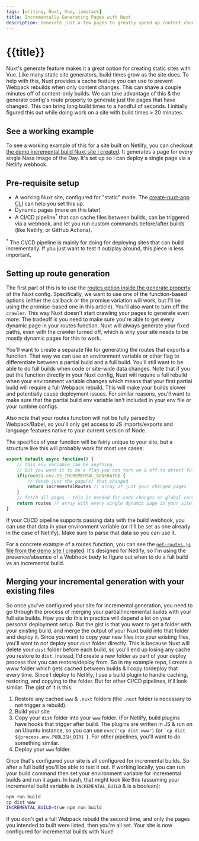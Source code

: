 ```yaml
---
tags: [writing, Nuxt, Vue, jamstack]
title: Incrementally Generating Pages with Nuxt
description: Generate just a few pages to greatly speed up content changes on your Static Nuxt site. 
---
```


# {{title}}

Nuxt's generate feature makes it a great option for creating static sites with Vue. Like many static site generators, build times grow as the site does. To help with this, Nuxt provides a cache feature you can use to prevent Webpack rebuilds when only content changes. This can shave a couple minutes off of content-only builds. We can take advantage of this & the generate config's route property to generate just the pages that have changed. This can bring long build times to a handful of seconds. I initially figured this out while doing work on a site with build times > 20 minutes. 

## See a working example

To see a working example of this for a site built on Netlify, you can checkout [the demo incremental build Nuxt site I created](https://github.com/mdarrik/nuxt-test-incremental-generation). It generates a page for every single Nasa Image of the Day. It's set up so I can deploy a single page via a Netlify webhook. 

## Pre-requisite setup
- A working Nuxt site, configured for "static" mode. The [create-nuxt-app CLI](https://nuxtjs.org/docs/2.x/get-started/installation#using-create-nuxt-app) can help you set this up.
- Dynamic pages (more on this later)
- A CI/CD pipeline<sup class="font-bold">*</sup> that can cache files between builds, can be triggered via a webhook, and let you run custom commands before/after builds (like Netlify, or GitHub Actions).

<sup class="font-bold">*</sup> The CI/CD pipeline is mainly for doing for deploying sites that can build incrementally. If you just want to test it out/play around, this piece is less important.


## Setting up route generation

The first part of this is to use the [routes option inside the generate property](https://nuxtjs.org/docs/2.x/configuration-glossary/configuration-generate#routes) of the Nuxt config. Specifically, we want to use one of the function-based options (either the callback or the promise variation will work, but I'll be using the promise-based one in this article). You'll also want to turn off the `crawler`. This way Nuxt doesn't start crawling your pages to generate even more. The tradeoff is you need to make sure you're able to get every dynamic page in your routes function. Nuxt will always generate your fixed paths, even with the crawler turned off, which is why your site needs to be mostly dynamic pages for this to work. 

You'll want to create a separate file for generating the routes that exports a function. That way we can use an environment variable or other flag to differentiate between a partial build and a full build. You'll still want to be able to do full builds when code or site-wide data changes. Note that if you put the function directly in your Nuxt config, Nuxt will require a full rebuild when your environment variable changes which means that your first partial build will require a full Webpack rebuild. This will make your builds slower and potentially cause deployment issues. For similar reasons, you'll want to make sure that the partial build env variable isn't included in your env file or your runtime configs.

Also note that your routes function will not be fully parsed by Webpack/Babel, so you'll only get access to JS imports/exports and language features native to your current version of Node. 

The specifics of your function will be fairly unique to your site, but a structure like this will probably work for most use cases: 

```js
export default async function() {
    // this env variable can be anything. 
    // But you want it to be a flag you can turn on & off to detect full builds vs incremental
    if(process.env.IS_INCREMENTAL_GENERATE) { 
        // fetch just the page(s) that changed
        return incrementalRoutes // array of just your changed pages
    }
    // fetch all pages - this is needed for code changes or global content changes
    return routes // array with every single dynamic page in your site.
}
```

If your CI/CD pipeline supports passing data with the build webhook, you can use that data in your environment variable (or it'll be set as one already in the case of Netlify). Make sure to parse that data so you can use it. 


For a concrete example of a routes function, you can see the [`get-routes.js` file from the demo site I created](https://github.com/mdarrik/nuxt-test-incremental-generation/blob/main/get-routes.js). It's designed for Netlify, so I'm using the presence/absence of a Webhook body to figure out when to do a full build vs an incremental build. 

## Merging your incremental generation with your existing files
So once you've configured your site for incremental generation, you need to go through the process of merging your partial/incremental builds with your full site builds. How you do this in practice will depend a lot on your personal deployment setup. But the gist is that you want to get a folder with your existing build, and merge the output of your Nuxt build into that folder and deploy it. Since you want to copy your new files into your existing files, you'll want to _not_ deploy your `dist` folder directly. This is because Nuxt will delete your `dist` folder before each build, so you'll end up losing any cache you restore to `dist`. Instead, I'd create a new folder as part of your deploy process that you can restore/deploy from. So in my example repo, I create a www folder which gets cached between builds & I copy to/deploy that every time. Since I deploy to Netlify, I use a build plugin to handle caching, restoring, and copying to the folder. But for other CI/CD pipelines, it'll look similar. The gist of it is this: 
1. Restore any cached `www` & `.nuxt` folders (the `.nuxt` folder is necessary to not trigger a rebuild). 
2. Build your site
3. Copy your `dist` folder into your `www` folder. (For Netlify, build plugins have hooks that trigger after build. The plugins are written in JS & run on an Ubuntu instance, so you can use `exec('cp dist www')` (or `` `cp dist ${process.env.PUBLISH_DIR}` ``). For other pipelines, you'll want to do something similar.
4. Deploy your `www` folder.

Once that's configured your site is all configured for incremental builds. So after a full build you'll be able to test it out. If working locally, you can run your build command then set your environment variable for incremental builds and run it again. In bash, that might look like this (assuming your incremental build variable is `INCREMENTAL_BUILD` & is a boolean): 
```bash
npm run build
cp dist www
INCREMENTAL_BUILD=true npm run build
```
If you don't get a full Webpack rebuild the second time, and only the pages you intended to built were listed, then you're all set. Your site is now configured for incremental builds with Nuxt!
